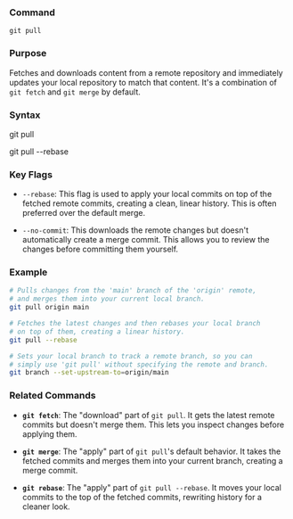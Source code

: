### **Command**

`git pull`

### **Purpose**

Fetches and downloads content from a remote repository and immediately updates your local repository to match that content. It's a combination of `git fetch` and `git merge` by default.

### **Syntax**

git pull <remote> <branch>

git pull --rebase

### **Key Flags**

- `--rebase`: This flag is used to apply your local commits on top of the fetched remote commits, creating a clean, linear history. This is often preferred over the default merge.
    
- `--no-commit`: This downloads the remote changes but doesn't automatically create a merge commit. This allows you to review the changes before committing them yourself.
    

### **Example**

```bash
# Pulls changes from the 'main' branch of the 'origin' remote,
# and merges them into your current local branch.
git pull origin main

# Fetches the latest changes and then rebases your local branch
# on top of them, creating a linear history.
git pull --rebase

# Sets your local branch to track a remote branch, so you can
# simply use 'git pull' without specifying the remote and branch.
git branch --set-upstream-to=origin/main
```

### **Related Commands**

- **`git fetch`**: The "download" part of `git pull`. It gets the latest remote commits but doesn't merge them. This lets you inspect changes before applying them.
    
- **`git merge`**: The "apply" part of `git pull`'s default behavior. It takes the fetched commits and merges them into your current branch, creating a merge commit.
    
- **`git rebase`**: The "apply" part of `git pull --rebase`. It moves your local commits to the top of the fetched commits, rewriting history for a cleaner look.